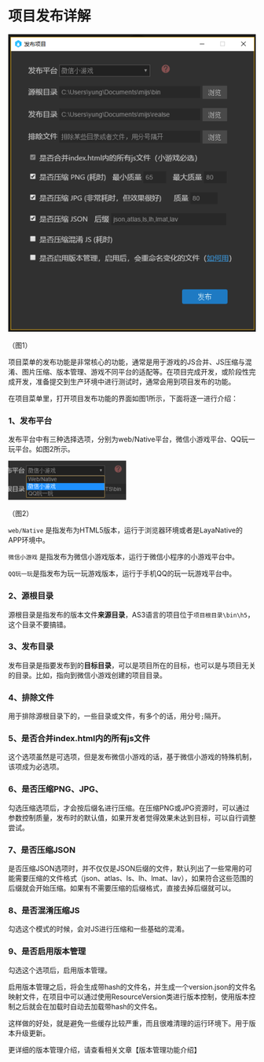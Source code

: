 # 项目发布详解

![1](img/1.png)  

（图1）

项目菜单的发布功能是非常核心的功能，通常是用于游戏的JS合并、JS压缩与混淆、图片压缩、版本管理、游戏不同平台的适配等。在项目完成开发，或阶段性完成开发，准备提交到生产环境中进行测试时，通常会用到项目发布的功能。

在项目菜单里，打开项目发布功能的界面如图1所示，下面将逐一进行介绍：

### 1、发布平台

发布平台中有三种选择选项，分别为web/Native平台，微信小游戏平台、QQ玩一玩平台。如图2所示。

![2](img/2.png) 

（图2）  

`web/Native` 是指发布为HTML5版本，运行于浏览器环境或者是LayaNative的APP环境中。

`微信小游戏` 是指发布为微信小游戏版本，运行于微信小程序的小游戏平台中。

`QQ玩一玩`是指发布为玩一玩游戏版本，运行于手机QQ的玩一玩游戏平台中。

### 2、源根目录

源根目录是指发布的版本文件**来源目录**，AS3语言的项目位于`项目根目录\bin\h5`，这个目录不要搞错。

### 3、发布目录

发布目录是指要发布到的**目标目录**，可以是项目所在的目标，也可以是与项目无关的目录。比如，指向到微信小游戏创建的项目目录。

### 4、排除文件

用于排除源根目录下的，一些目录或文件，有多个的话，用分号`;`隔开。

### 5、是否合并index.html内的所有js文件

这个选项虽然是可选项，但是发布微信小游戏的话，基于微信小游戏的特殊机制，该项成为必选项。

### 6、是否压缩PNG、JPG、

勾选压缩选项后，才会按后缀名进行压缩。在压缩PNG或JPG资源时，可以通过参数控制质量，发布时的默认值，如果开发者觉得效果未达到目标，可以自行调整尝试。

### 7、是否压缩JSON

是否压缩JSON选项时，并不仅仅是JSON后缀的文件，默认列出了一些常用的可能需要压缩的文件格式（json、atlas、ls、lh、lmat、lav），如果符合这些范围的后缀就会开始压缩。如果有不需要压缩的后缀格式，直接去掉后缀就可以。

### 8、是否混淆压缩JS

勾选这个模式的时候，会对JS进行压缩和一些基础的混淆。

### 9、是否启用版本管理

勾选这个选项后，启用版本管理。

启用版本管理之后，将会生成带hash的文件名，并生成一个version.json的文件名映射文件，在项目中可以通过使用ResourceVersion类进行版本控制，使用版本控制之后就会在加载时自动去加载带hash的文件名。

这样做的好处，就是避免一些缓存比较严重，而且很难清理的运行环境下。用于版本升级更新。

更详细的版本管理介绍，请查看相关文章【版本管理功能介绍】



